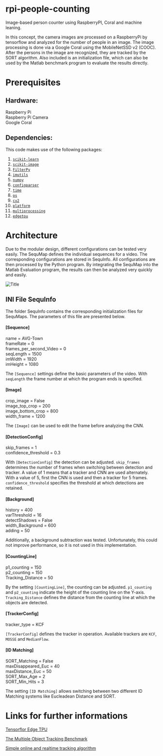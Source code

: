 # rpi-people-counting
Image-based person counter using RaspberryPI, Coral and machine leaning.


In this concept, the camera images are processed on a RaspberryPi by tensorflow and analyzed for the number of people in an image. 
The image processing is done via a Google Coral using the MobileNetSSD v2 (COOC). After the persons in the image are recognized, they are tracked by the SORT algorithm. Also included is an initialization file, which can also be used by the Matlab benchmark program to evaluate the results directly.


# Prerequisites

## Hardware:
Raspberry Pi  <br>
Raspberry Pi Camera  <br>
Google Coral  <br>


## Dependencies:

This code makes use of the following packages:
1. [`scikit-learn`](https://scikit-learn.org)
2. [`scikit-image`](https://scikit-image.org/)
3. [`FilterPy`](https://filterpy.readthedocs.io)
4. [`imutils`](https://pypi.org/project/imutils/)
5. [`numpy`](https://numpy.org/)
6. [`configparser`](https://docs.python.org/3/library/configparser.html)
7. [`time`](https://docs.python.org/3/library/time.html)
8. [`os`](https://docs.python.org/3/library/os.html)
9. [`cv2`](https://opencv.org/)
10. [`platform`](https://docs.python.org/3/library/platform.html)
11. [`multiprocessing`](https://pypi.org/project/multiprocess/)
12. [`edgetpu`](https://coral.ai/)

# Architecture
Due to the modular design, different configurations can be tested very easily. The SequMap defines the individual sequences for a video. The corresponding configurations are stored in SequInfo. All configurations are then processed by the Python program. By integrating the SequMap into the Matlab Evaluation program, the results can then be analyzed very quickly and easily.

![Title](https://github.com/tum-gis/rpi-people-counting/blob/master/Workflow%20Diagram.png?raw=true)

## INI File SequInfo

The folder SequInfo contains the corresponding initialization files for SequMaps. The parameters of this file are presented below.


#### [Sequence]
name = AVG-Town  <br>
frameRate = 0  <br>
frames_per_second_Video = 0  <br>
seqLength = 1500  <br>
imWidth = 1920  <br>
imHeight = 1080  <br>

The `[Sequence]` settings define the basic parameters of the video. With `seqLength` the frame number at which the program ends is specified. 

#### [Image]
crop_image = False  <br>
image_top_crop = 200  <br>
image_bottom_crop = 800  <br>
width_frame = 1200  <br>

The `[Image]` can be used to edit the frame before analyzing the CNN. 


#### [DetectionConfig]
skip_frames = 1 <br>
confidence_threshold = 0.3 <br>

With `[DetectionConfig]` the detection can be adjusted. `skip_frames` determines the number of frames when switching between detection and tracker. A value of 1 means that a tracker and CNN are used alternately. With a value of 5, first the CNN is used and then a tracker for 5 frames. `confidence_threshold` specifies the threshold at which detections are retained. 

#### [Background]
history = 400 <br>
varThreshold = 16 <br>
detectShadows = False <br>
width_Background = 600 <br>
adding = 50 <br>

Additionally, a background subtraction was tested. Unfortunately, this could not improve performance, so it is not used in this implementation. 

#### [CountingLine]
p1_counting = 150 <br>
p2_counting = 150 <br>
Tracking_Distance = 50 <br>

By the setting `[CountingLine]`, the counting can be adjusted. `p1_counting` and `p2_counting` indicate the height of the counting line on the Y-axis. `Tracking_Distance` defines the distance from the counting line at which the objects are detected. 

#### [TrackerConfig]
tracker_type = KCF <br>

`[TrackerConfig]` defines the tracker in operation. Available trackers are `KCF`, `MOSSE` and `MedianFlow`.

#### [ID Matching]
SORT_Matching = False <br>
maxDisappeared_Euc = 40 <br>
maxDistance_Euc = 50 <br>
SORT_Max_Age = 2 <br>
SORT_Min_Hits = 3 <br> 

The setting `[ID Matching]` allows switching between two different ID Matching systems like Eucleadean Distance and SORT. 


# Links for further informations

[Tensorflor Edge TPU](https://coral.ai/)

[The Multiple Object Tracking Benchmark](https://motchallenge.net/)

[Simple online and realtime tracking algorithm](https://github.com/abewley/sort)

